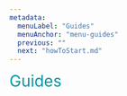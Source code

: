 ```yaml
---
metadata:
  menuLabel: "Guides"
  menuAnchor: "menu-guides"
  previous: ""
  next: "howToStart.md"
---
```


<div id='menu-guides' style='font-size: 2em; font-weight:400; color: #0097a7'>Guides</div>
